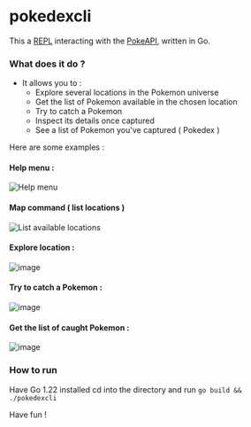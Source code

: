 # pokedexcli

This a [REPL](https://en.wikipedia.org/wiki/Read%E2%80%93eval%E2%80%93print_loop) interacting with the [PokeAPI](https://pokeapi.co/), written in Go.

### What does it do ?
- It allows you to :
  - Explore several locations in the Pokemon universe
  - Get the list of Pokemon available in the chosen location
  - Try to catch a Pokemon
  - Inspect its details once captured
  - See a list of Pokemon you've captured ( Pokedex )

Here are some examples : 
#### Help menu : 
![Help menu](https://github.com/thomassifflet/pokedexcli/assets/14259168/33356061-f7ee-48d8-b6d2-b3176c3a49db)

#### Map command ( list locations )
![List available locations](https://github.com/thomassifflet/pokedexcli/assets/14259168/00ab57f2-31ba-4bd1-9757-6a83257eac03)

#### Explore location : 
![image](https://github.com/thomassifflet/pokedexcli/assets/14259168/97937f1e-dd65-455e-af89-d79ca0609bc5)
#### Try to catch a Pokemon : 
![image](https://github.com/thomassifflet/pokedexcli/assets/14259168/36b6f167-e1ec-46e3-87ed-e44983516f56)
#### Get the list of caught Pokemon :
![image](https://github.com/thomassifflet/pokedexcli/assets/14259168/13e38a9e-879d-411c-973c-bc9c1c7c093a)




### How to run
Have Go 1.22 installed
cd into the directory and run 
`go build && ./pokedexcli`

 Have fun !
